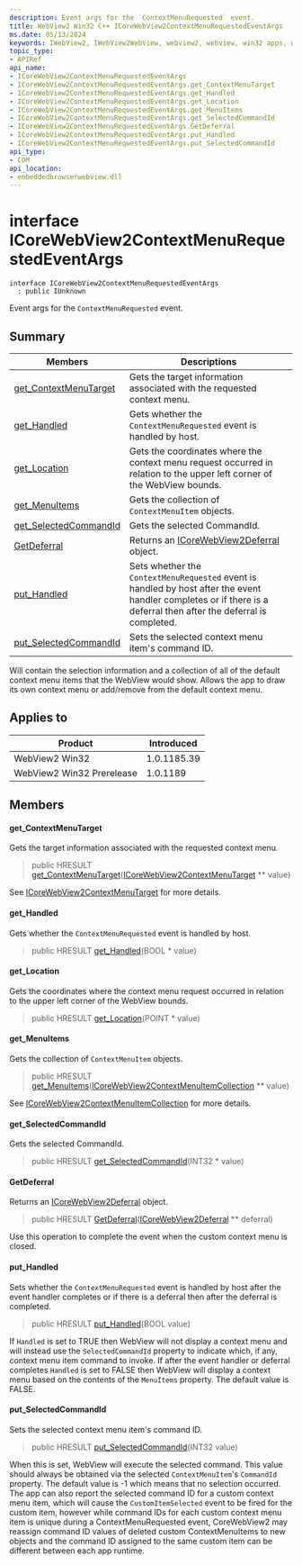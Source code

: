 ```yaml
---
description: Event args for the `ContextMenuRequested` event.
title: WebView2 Win32 C++ ICoreWebView2ContextMenuRequestedEventArgs
ms.date: 05/13/2024
keywords: IWebView2, IWebView2WebView, webview2, webview, win32 apps, win32, edge, ICoreWebView2, ICoreWebView2Controller, browser control, edge html, ICoreWebView2ContextMenuRequestedEventArgs
topic_type: 
- APIRef
api_name:
- ICoreWebView2ContextMenuRequestedEventArgs
- ICoreWebView2ContextMenuRequestedEventArgs.get_ContextMenuTarget
- ICoreWebView2ContextMenuRequestedEventArgs.get_Handled
- ICoreWebView2ContextMenuRequestedEventArgs.get_Location
- ICoreWebView2ContextMenuRequestedEventArgs.get_MenuItems
- ICoreWebView2ContextMenuRequestedEventArgs.get_SelectedCommandId
- ICoreWebView2ContextMenuRequestedEventArgs.GetDeferral
- ICoreWebView2ContextMenuRequestedEventArgs.put_Handled
- ICoreWebView2ContextMenuRequestedEventArgs.put_SelectedCommandId
api_type:
- COM
api_location:
- embeddedbrowserwebview.dll
---
```


# interface ICoreWebView2ContextMenuRequestedEventArgs

```
interface ICoreWebView2ContextMenuRequestedEventArgs
  : public IUnknown
```

Event args for the `ContextMenuRequested` event.

## Summary

 Members                        | Descriptions
--------------------------------|---------------------------------------------
[get_ContextMenuTarget](#get_contextmenutarget) | Gets the target information associated with the requested context menu.
[get_Handled](#get_handled) | Gets whether the `ContextMenuRequested` event is handled by host.
[get_Location](#get_location) | Gets the coordinates where the context menu request occurred in relation to the upper left corner of the WebView bounds.
[get_MenuItems](#get_menuitems) | Gets the collection of `ContextMenuItem` objects.
[get_SelectedCommandId](#get_selectedcommandid) | Gets the selected CommandId.
[GetDeferral](#getdeferral) | Returns an [ICoreWebView2Deferral](icorewebview2deferral.md#icorewebview2deferral) object.
[put_Handled](#put_handled) | Sets whether the `ContextMenuRequested` event is handled by host after the event handler completes or if there is a deferral then after the deferral is completed.
[put_SelectedCommandId](#put_selectedcommandid) | Sets the selected context menu item's command ID.

Will contain the selection information and a collection of all of the default context menu items that the WebView would show. Allows the app to draw its own context menu or add/remove from the default context menu.

## Applies to

Product                         | Introduced
--------------------------------|---------------------------------------------
WebView2 Win32            |    1.0.1185.39
WebView2 Win32 Prerelease |    1.0.1189

## Members

#### get_ContextMenuTarget

Gets the target information associated with the requested context menu.

> public HRESULT [get_ContextMenuTarget](#get_contextmenutarget)([ICoreWebView2ContextMenuTarget](icorewebview2contextmenutarget.md#icorewebview2contextmenutarget) ** value)

See [ICoreWebView2ContextMenuTarget](icorewebview2contextmenutarget.md#icorewebview2contextmenutarget) for more details.

#### get_Handled

Gets whether the `ContextMenuRequested` event is handled by host.

> public HRESULT [get_Handled](#get_handled)(BOOL * value)

#### get_Location

Gets the coordinates where the context menu request occurred in relation to the upper left corner of the WebView bounds.

> public HRESULT [get_Location](#get_location)(POINT * value)

#### get_MenuItems

Gets the collection of `ContextMenuItem` objects.

> public HRESULT [get_MenuItems](#get_menuitems)([ICoreWebView2ContextMenuItemCollection](icorewebview2contextmenuitemcollection.md#icorewebview2contextmenuitemcollection) ** value)

See [ICoreWebView2ContextMenuItemCollection](icorewebview2contextmenuitemcollection.md#icorewebview2contextmenuitemcollection) for more details.

#### get_SelectedCommandId

Gets the selected CommandId.

> public HRESULT [get_SelectedCommandId](#get_selectedcommandid)(INT32 * value)

#### GetDeferral

Returns an [ICoreWebView2Deferral](icorewebview2deferral.md#icorewebview2deferral) object.

> public HRESULT [GetDeferral](#getdeferral)([ICoreWebView2Deferral](icorewebview2deferral.md#icorewebview2deferral) ** deferral)

Use this operation to complete the event when the custom context menu is closed.

#### put_Handled

Sets whether the `ContextMenuRequested` event is handled by host after the event handler completes or if there is a deferral then after the deferral is completed.

> public HRESULT [put_Handled](#put_handled)(BOOL value)

If `Handled` is set to TRUE then WebView will not display a context menu and will instead use the `SelectedCommandId` property to indicate which, if any, context menu item command to invoke. If after the event handler or deferral completes `Handled` is set to FALSE then WebView will display a context menu based on the contents of the `MenuItems` property. The default value is FALSE.

#### put_SelectedCommandId

Sets the selected context menu item's command ID.

> public HRESULT [put_SelectedCommandId](#put_selectedcommandid)(INT32 value)

When this is set, WebView will execute the selected command. This value should always be obtained via the selected `ContextMenuItem`'s `CommandId` property. The default value is -1 which means that no selection occurred. The app can also report the selected command ID for a custom context menu item, which will cause the `CustomItemSelected` event to be fired for the custom item, however while command IDs for each custom context menu item is unique during a ContextMenuRequested event, CoreWebView2 may reassign command ID values of deleted custom ContextMenuItems to new objects and the command ID assigned to the same custom item can be different between each app runtime.


